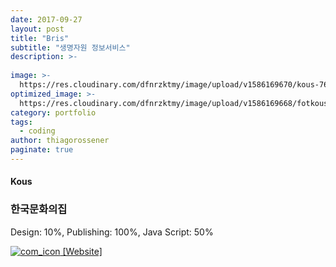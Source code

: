```yaml
---
date: 2017-09-27
layout: post
title: "Bris"
subtitle: "생명자원 정보서비스"
description: >-
  
image: >-
  https://res.cloudinary.com/dfnrzktmy/image/upload/v1586169670/kous-768x589_aawa3j.jpg
optimized_image: >-
  https://res.cloudinary.com/dfnrzktmy/image/upload/v1586169668/fotkous_sum-400x260_i5jjim.png
category: portfolio
tags:
  - coding
author: thiagorossener
paginate: true
---
```

#### Kous

### 한국문화의집

Design: 10%, Publishing: 100%, Java Script: 50%

<a href="http://hwalan0411.dothome.co.kr/portfolio-item/kous/" target="_blank">
<img src="https://res.cloudinary.com/dfnrzktmy/image/upload/v1586177444/com_icon-150x129_r9kppl.png" alt="com_icon" class="site_icon">
[Website]
</a>